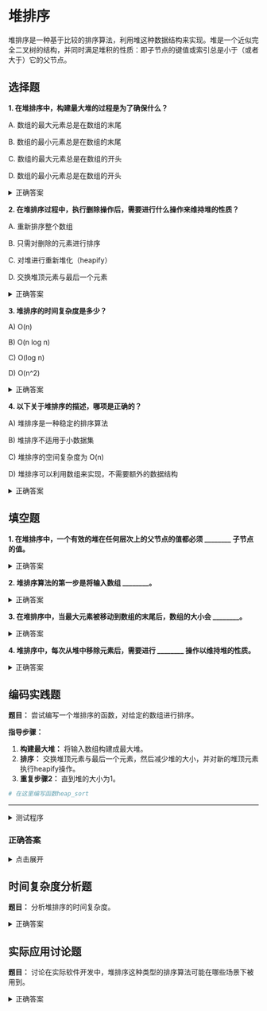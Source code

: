 # 堆排序

堆排序是一种基于比较的排序算法，利用堆这种数据结构来实现。堆是一个近似完全二叉树的结构，并同时满足堆积的性质：即子节点的键值或索引总是小于（或者大于）它的父节点。

## 选择题

**1. 在堆排序中，构建最大堆的过程是为了确保什么？**

A. 数组的最大元素总是在数组的末尾

B. 数组的最小元素总是在数组的末尾

C. 数组的最大元素总是在数组的开头

D. 数组的最小元素总是在数组的开头

<details>
  <summary>正确答案</summary>答案： C. 数组的最大元素总是在数组的开头
</details>

**2. 在堆排序过程中，执行删除操作后，需要进行什么操作来维持堆的性质？**

A. 重新排序整个数组

B. 只需对删除的元素进行排序

C. 对堆进行重新堆化（heapify）

D. 交换堆顶元素与最后一个元素

<details>
  <summary>正确答案</summary>答案： C. 对堆进行重新堆化（heapify）
</details>

**3. 堆排序的时间复杂度是多少？**

A) O(n)

B) O(n log n)

C) O(log n)

D) O(n^2)

<details>
  <summary>正确答案</summary>答案： B) O(n log n)
</details>

**4. 以下关于堆排序的描述，哪项是正确的？**

A) 堆排序是一种稳定的排序算法

B) 堆排序不适用于小数据集

C) 堆排序的空间复杂度为 O(n)

D) 堆排序可以利用数组来实现，不需要额外的数据结构

<details>
  <summary>正确答案</summary>答案： D) 堆排序可以利用数组来实现，不需要额外的数据结构
</details>

## 填空题

**1. 在堆排序中，一个有效的堆在任何层次上的父节点的值都必须 ________ 子节点的值。**
<details>
  <summary>正确答案</summary>答案： 大于或小于（取决于是最大堆还是最小堆）
</details>

**2. 堆排序算法的第一步是将输入数组 ________。**
<details>
  <summary>正确答案</summary>答案： 构建成一个堆
</details>

**3. 在堆排序中，当最大元素被移动到数组的末尾后，数组的大小会 ________。**
<details>
  <summary>正确答案</summary>减少
</details>

**4. 堆排序中，每次从堆中移除元素后，需要进行 ________ 操作以维持堆的性质。**
<details>
  <summary>正确答案</summary>heapify（或者说重新堆化）
</details>

## 编码实践题

**题目：** 尝试编写一个堆排序的函数，对给定的数组进行排序。

**指导步骤：**

1. **构建最大堆：** 将输入数组构建成最大堆。
2. **排序：** 交换堆顶元素与最后一个元素，然后减少堆的大小，并对新的堆顶元素执行heapify操作。
3. **重复步骤2：** 直到堆的大小为1。

```python
# 在这里编写函数heap_sort
```

---

<details>
  <summary>测试程序</summary>

```python
def test_heap_sort():
    test_cases = [
        ([4, 10, 3, 5, 1], [1, 3, 4, 5, 10]),
        ([], []),
        ([1], [1]),
        ([2, 1], [1, 2]),
    ]

    for i, (nums, expected) in enumerate(test_cases):
        heap_sort(nums)
        assert nums == expected, f"Test case {i+1} failed: expected {expected}, got {nums}"
        print(f"Test case {i+1} passed.")

if __name__ == "__main__":
    test_heap_sort()
```
</details>

### 正确答案

<details>
  <summary>点击展开</summary>

```python
def heapify(arr, n, i):
    largest = i
    left, right = 2 * i + 1, 2 * i + 2

    if left < n and arr[largest] < arr[left]:
        largest = left

    if right < n and arr[largest] < arr[right]:
        largest = right

    if largest != i:
        arr[i], arr[largest] = arr[largest], arr[i]
        heapify(arr, n, largest)

def heap_sort(arr):
    n = len(arr)

    for i in range(n // 2 - 1, -1, -1):
        heapify(arr, n, i)

    for i in range(n-1, 0, -1):
        arr[i], arr[0] = arr[0], arr[i]
        heapify(arr, i, 0)
```
</details>

## 时间复杂度分析题

**题目：** 分析堆排序的时间复杂度。

<details>
  <summary>正确答案</summary>答案： O(n log n)。构建堆的时间复杂度为 O(n)，而进行 n-1 次调整的时间复杂度为 O(n log n)。
</details>

## 实际应用讨论题

**题目：** 讨论在实际软件开发中，堆排序这种类型的排序算法可能在哪些场景下被用到。

<details>
  <summary>正确答案</summary>可能的答案：实时计算系统、操作系统的任务调度、数据流的中位数和百分位数计算、大数据处理等领域，特别是需要快速找到最大或最小元素的场合。
</details>